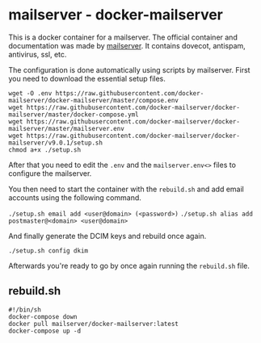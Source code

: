 # mailserver - docker-mailserver

This is a docker container for a mailserver.
The official container and documentation was made by [mailserver](https://hub.docker.com/r/mailserver/docker-mailserver).
It contains dovecot, antispam, antivirus, ssl, etc.

The configuration is done automatically using scripts by mailserver.
First you need to download the essential setup files.

```shell
wget -O .env https://raw.githubusercontent.com/docker-mailserver/docker-mailserver/master/compose.env
wget https://raw.githubusercontent.com/docker-mailserver/docker-mailserver/master/docker-compose.yml
wget https://raw.githubusercontent.com/docker-mailserver/docker-mailserver/master/mailserver.env
wget https://raw.githubusercontent.com/docker-mailserver/docker-mailserver/v9.0.1/setup.sh
chmod a+x ./setup.sh
```

After that you need to edit the `.env` and the `mailserver.env<>` files to
configure the mailserver.

You then need to start the container with the `rebuild.sh` and add email
accounts using the following command.

`./setup.sh email add <user@domain> (<password>)`
`./setup.sh alias add postmaster@<domain> <user@domain>`

And finally generate the DCIM keys and rebuild once again.

`./setup.sh config dkim`

Afterwards you're ready to go by once again running the `rebuild.sh` file.

## rebuild.sh

```shell
#!/bin/sh
docker-compose down
docker pull mailserver/docker-mailserver:latest
docker-compose up -d
```
